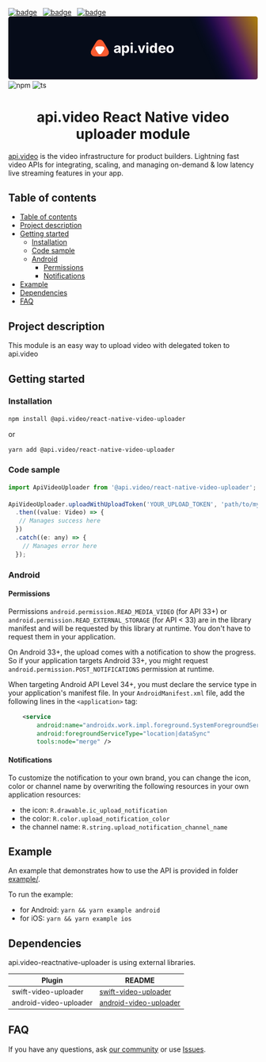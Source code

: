 <!--<documentation_excluded>-->
[![badge](https://img.shields.io/twitter/follow/api_video?style=social)](https://twitter.com/intent/follow?screen_name=api_video) &nbsp; [![badge](https://img.shields.io/github/stars/apivideo/api.video-reactnative-uploader?style=social)](https://github.com/apivideo/api.video-reactnative-uploader) &nbsp; [![badge](https://img.shields.io/discourse/topics?server=https%3A%2F%2Fcommunity.api.video)](https://community.api.video)
![](https://github.com/apivideo/.github/blob/main/assets/apivideo_banner.png)
![npm](https://img.shields.io/npm/v/@api.video/react-native-video-uploader) ![ts](https://badgen.net/badge/-/TypeScript/blue?icon=typescript&label)

<h1 align="center">api.video React Native video uploader module</h1>

[api.video](https://api.video) is the video infrastructure for product builders. Lightning fast video APIs for integrating, scaling, and managing on-demand & low latency live streaming features in your app.

## Table of contents

- [Table of contents](#table-of-contents)
- [Project description](#project-description)
- [Getting started](#getting-started)
  - [Installation](#installation)
  - [Code sample](#code-sample)
  - [Android](#android)
    - [Permissions](#permissions)
    - [Notifications](#notifications)
- [Example](#example)
- [Dependencies](#dependencies)
- [FAQ](#faq)

<!--</documentation_excluded>-->
<!--<documentation_only>
---
title: api.video React Native video uploader
meta: 
  description: The official api.video React Native video uploader for api.video. [api.video](https://api.video/) is the video infrastructure for product builders. Lightning fast video APIs for integrating, scaling, and managing on-demand & low latency live streaming features in your app.
---

# api.video React Native video uploader

[api.video](https://api.video/) is the video infrastructure for product builders. Lightning fast video APIs for integrating, scaling, and managing on-demand & low latency live streaming features in your app.

</documentation_only>-->
## Project description

This module is an easy way to upload video with delegated token to api.video

## Getting started

### Installation

```sh
npm install @api.video/react-native-video-uploader
```

or

```sh
yarn add @api.video/react-native-video-uploader
```

### Code sample

```js
import ApiVideoUploader from '@api.video/react-native-video-uploader';

ApiVideoUploader.uploadWithUploadToken('YOUR_UPLOAD_TOKEN', 'path/to/my-video.mp4')
  .then((value: Video) => {
   // Manages success here
  })
  .catch((e: any) => {
    // Manages error here
  });
```

### Android

#### Permissions

Permissions `android.permission.READ_MEDIA_VIDEO` (for API 33+) or `android.permission.READ_EXTERNAL_STORAGE` (for API < 33) are in the library manifest and will be requested by this library at runtime. You don't have to request them in your application.

On Android 33+, the upload comes with a notification to show the progress. So if your application targets Android 33+, you might request `android.permission.POST_NOTIFICATIONS` permission at runtime.

When targeting Android API Level 34+, you must declare the service type in your application's manifest file.
In your `AndroidManifest.xml` file, add the following lines in the `<application>` tag:

```xml
    <service
        android:name="androidx.work.impl.foreground.SystemForegroundService"
        android:foregroundServiceType="location|dataSync"
        tools:node="merge" />
```

#### Notifications

To customize the notification to your own brand, you can change the icon, color or channel name by overwriting the following resources in your own application resources:
  - the icon: `R.drawable.ic_upload_notification`
  - the color: `R.color.upload_notification_color`
  - the channel name: `R.string.upload_notification_channel_name`


## Example

An example that demonstrates how to use the API is provided in folder [example/](https://github.com/apivideo/api.video-reactnative-uploader/tree/main/example).

To run the example:
  - for Android:
`yarn && yarn example android`
  - for iOS:
`yarn && yarn example ios`

## Dependencies

api.video-reactnative-uploader is using external libraries.

| Plugin                 | README                   |
| ---------------------- | ------------------------ |
| swift-video-uploader   | [swift-video-uploader]   |
| android-video-uploader | [android-video-uploader] |

## FAQ

If you have any questions, ask [our community](https://community.api.video) or use [Issues].

[//]: # "These are reference links used in the body of this note and get stripped out when the markdown processor does its job. There is no need to format nicely because it shouldn't be seen. Thanks SO - http://stackoverflow.com/questions/4823468/store-comments-in-markdown-syntax"
[swift-video-uploader]: https://github.com/apivideo/api.video-swift-uploader
[android-video-uploader]: https://github.com/apivideo/api.video-android-uploader
[issues]: https://github.com/apivideo/api.video-reactnative-uploader/issues
